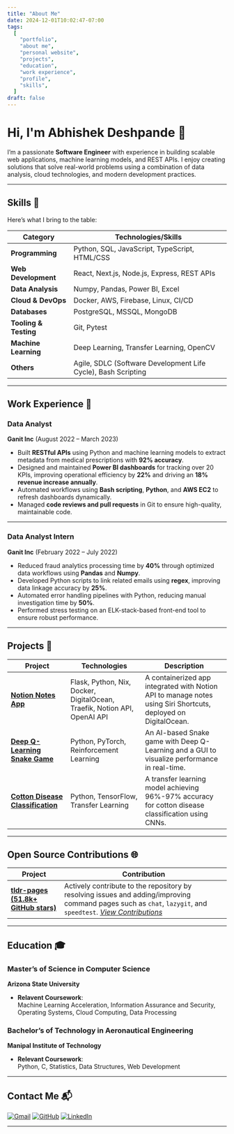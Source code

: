 ```yaml
---
title: "About Me"
date: 2024-12-01T10:02:47-07:00
tags:
  [
    "portfolio",
    "about me",
    "personal website",
    "projects",
    "education",
    "work experience",
    "profile",
    "skills",
  ]
draft: false
---
```


# Hi, I'm Abhishek Deshpande 👋

I’m a passionate **Software Engineer** with experience in building scalable web applications, machine learning models, and REST APIs. I enjoy creating solutions that solve real-world problems using a combination of data analysis, cloud technologies, and modern development practices.

---

## Skills 🌟

Here’s what I bring to the table:

| **Category**          | **Technologies/Skills**                                       |
| --------------------- | ------------------------------------------------------------- |
| **Programming**       | Python, SQL, JavaScript, TypeScript, HTML/CSS                 |
| **Web Development**   | React, Next.js, Node.js, Express, REST APIs                   |
| **Data Analysis**     | Numpy, Pandas, Power BI, Excel                                |
| **Cloud & DevOps**    | Docker, AWS, Firebase, Linux, CI/CD                           |
| **Databases**         | PostgreSQL, MSSQL, MongoDB                                    |
| **Tooling & Testing** | Git, Pytest                                                   |
| **Machine Learning**  | Deep Learning, Transfer Learning, OpenCV                      |
| **Others**            | Agile, SDLC (Software Development Life Cycle), Bash Scripting |

---

## Work Experience 💼

### Data Analyst

**Ganit Inc** (August 2022 – March 2023)

- Built **RESTful APIs** using Python and machine learning models to extract metadata from medical prescriptions with **92% accuracy**.
- Designed and maintained **Power BI dashboards** for tracking over 20 KPIs, improving operational efficiency by **22%** and driving an **18% revenue increase annually**.
- Automated workflows using **Bash scripting**, **Python**, and **AWS EC2** to refresh dashboards dynamically.
- Managed **code reviews and pull requests** in Git to ensure high-quality, maintainable code.

---

### Data Analyst Intern

**Ganit Inc** (February 2022 – July 2022)

- Reduced fraud analytics processing time by **40%** through optimized data workflows using **Pandas** and **Numpy**.
- Developed Python scripts to link related emails using **regex**, improving data linkage accuracy by **25%**.
- Automated error handling pipelines with Python, reducing manual investigation time by **50%**.
- Performed stress testing on an ELK-stack-based front-end tool to ensure robust performance.

---

## Projects 🚀

| **Project**                                                                                         | **Technologies**                                                          | **Description**                                                                                                |
| --------------------------------------------------------------------------------------------------- | ------------------------------------------------------------------------- | -------------------------------------------------------------------------------------------------------------- |
| [**Notion Notes App**](https://github.com/Abhishek-1804/notion_notes_app)                           | Flask, Python, Nix, Docker, DigitalOcean, Traefik, Notion API, OpenAI API | A containerized app integrated with Notion API to manage notes using Siri Shortcuts, deployed on DigitalOcean. |
| [**Deep Q-Learning Snake Game**](https://github.com/Abhishek-1804/SnakeAI)                          | Python, PyTorch, Reinforcement Learning                                   | An AI-based Snake game with Deep Q-Learning and a GUI to visualize performance in real-time.                   |
| [**Cotton Disease Classification**](https://github.com/Abhishek-1804/Cotton_disease_classification) | Python, TensorFlow, Transfer Learning                                     | A transfer learning model achieving 96%-97% accuracy for cotton disease classification using CNNs.             |

---

## Open Source Contributions 🌐

| **Project**                                                                | **Contribution**                                                                                                                                                                                                                       |
| -------------------------------------------------------------------------- | -------------------------------------------------------------------------------------------------------------------------------------------------------------------------------------------------------------------------------------- |
| [**tldr-pages (51.8k+ GitHub stars)**](https://github.com/tldr-pages/tldr) | Actively contribute to the repository by resolving issues and adding/improving command pages such as `chat`, `lazygit`, and `speedtest`. _[View Contributions](https://github.com/tldr-pages/tldr/commits/main/?author=Abhishek-1804)_ |

---

## Education 🎓

### Master’s of Science in Computer Science

**Arizona State University**

- **Relavent Coursework**:  
  Machine Learning Acceleration, Information Assurance and Security, Operating Systems, Cloud Computing, Data Processing

### Bachelor’s of Technology in Aeronautical Engineering

**Manipal Institute of Technology**

- **Relevant Coursework**:  
  Python, C, Statistics, Data Structures, Web Development

---

## Contact Me 📬

[![Gmail](https://img.shields.io/badge/Gmail-red?style=for-the-badge&logo=gmail)](mailto:apdeshp4@asu.edu) [![GitHub](https://img.shields.io/badge/GitHub-black?style=for-the-badge&logo=github)](https://github.com/Abhishek-1804) [![LinkedIn](https://img.shields.io/badge/LinkedIn-blue?style=for-the-badge&logo=linkedin)](https://linkedin.com/in/abhishekdeshpande18)

---
